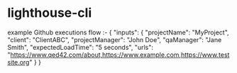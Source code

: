 # lighthouse-cli
example Github executions flow :- 
{
  "inputs": {
    "projectName": "MyProject",
    "client": "ClientABC",
    "projectManager": "John Doe",
    "qaManager": "Jane Smith",
    "expectedLoadTime": "5 seconds",
    "urls": "https://www.qed42.com/about,https://www.example.com,https://www.testsite.org"
  }
}
